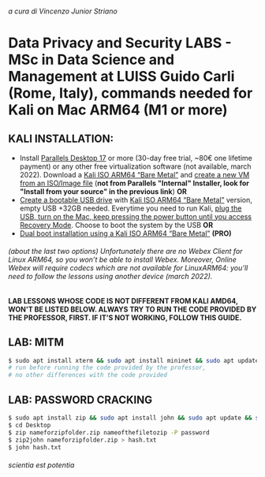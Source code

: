 ###### a cura di Vincenzo Junior Striano
# Data Privacy and Security LABS - MSc in Data Science and Management at LUISS Guido Carli (Rome, Italy), commands needed for Kali on Mac ARM64 (M1 or more)


## KALI INSTALLATION:
* Install [Parallels Desktop 17](https://www.parallels.com/it/) or more (30-day free trial, ~80€ one lifetime payment) or any other free virtualization software (not available, march 2022). Download a [Kali ISO ARM64 “Bare Metal”](https://www.kali.org/get-kali/#kali-bare-metal) and [create a new VM from an ISO/Image file](https://kb.parallels.com/en/4729) (**not from Parallels "Internal" Installer, look for "Install from your source" in the previous link**) **OR** 
* [Create a bootable USB drive](https://www.kali.org/docs/usb/live-usb-install-with-mac/) with [Kali ISO ARM64 “Bare Metal”](https://www.kali.org/get-kali/#kali-bare-metal) version, empty USB +32GB needed. Everytime you need to run Kali, [plug the USB, turn on the Mac, keep pressing the power button until you access Recovery Mode](https://support.apple.com/it-it/HT201255). Choose to boot the system by the USB **OR**
* [Dual boot installation using a Kali ISO ARM64 “Bare Metal”](https://www.kali.org/docs/installation/dual-boot-kali-with-mac/) **(PRO)**

###### (about the last two options) Unfortunately there are no Webex Client for Linux ARM64, so you won’t be able to install Webex. Moreover, Online Webex will require codecs which are not available for LinuxARM64: you’ll need to follow the lessons using another device (march 2022). 

**LAB LESSONS WHOSE CODE IS NOT DIFFERENT FROM KALI AMD64, WON'T BE LISTED BELOW. ALWAYS TRY TO RUN THE CODE PROVIDED BY THE PROFESSOR, FIRST. IF IT’S NOT WORKING, FOLLOW THIS GUIDE.**

## LAB: MITM
```bash
$ sudo apt install xterm && sudo apt install mininet && sudo apt update && sudo apt upgrade
# run before running the code provided by the professor,
# no other differences with the code provided
```
## LAB: PASSWORD CRACKING
```bash
$ sudo apt install zip && sudo apt install john && sudo apt update && sudo apt upgrade
$ cd Desktop
$ zip nameforzipfolder.zip nameofthefiletozip -P password 
$ zip2john nameforzipfolder.zip > hash.txt
$ john hash.txt
```
###### scientia est potentia
